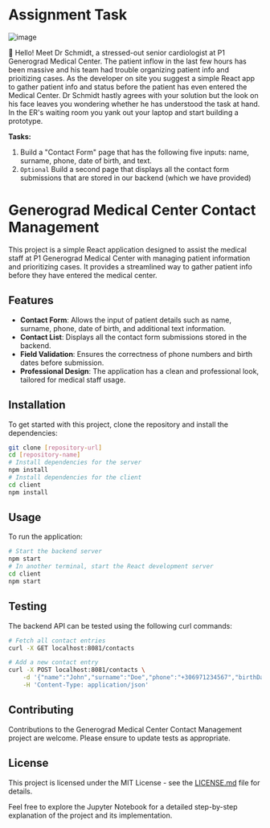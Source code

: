 # Assignment Task

![image](https://user-images.githubusercontent.com/18698923/235904899-cf3d4893-38d5-4ffc-ba9b-32cade454833.png)

👋 Hello! Meet Dr Schmidt, a stressed-out senior cardiologist at P1 Generograd Medical Center. The patient inflow in the last few hours has been massive and his team had trouble organizing patient info and prioitizing cases. As the developer on site you suggest a simple React app to gather patient info and status before the patient has even entered the Medical Center. Dr Schmidt hastly agrees with your solution but the look on his face leaves you wondering whether he has understood the task at hand. In the ER's waiting room you yank out your laptop and start building a prototype.

**Tasks:**

1.  Build a "Contact Form" page that has the following five inputs: name, surname, phone, date of birth, and text.
2.  `Optional` Build a second page that displays all the contact form submissions that are stored in our backend (which we have provided)

# Generograd Medical Center Contact Management

This project is a simple React application designed to assist the medical staff at P1 Generograd Medical Center with managing patient information and prioritizing cases. It provides a streamlined way to gather patient info before they have entered the medical center.

## Features

- **Contact Form**: Allows the input of patient details such as name, surname, phone, date of birth, and additional text information.
- **Contact List**: Displays all the contact form submissions stored in the backend.
- **Field Validation**: Ensures the correctness of phone numbers and birth dates before submission.
- **Professional Design**: The application has a clean and professional look, tailored for medical staff usage.

## Installation

To get started with this project, clone the repository and install the dependencies:

```bash
git clone [repository-url]
cd [repository-name]
# Install dependencies for the server
npm install
# Install dependencies for the client
cd client
npm install
```

## Usage

To run the application:

```bash
# Start the backend server
npm start
# In another terminal, start the React development server
cd client
npm start
```

## Testing

The backend API can be tested using the following curl commands:

```bash
# Fetch all contact entries
curl -X GET localhost:8081/contacts

# Add a new contact entry
curl -X POST localhost:8081/contacts \
    -d '{"name":"John","surname":"Doe","phone":"+306971234567","birthDate":"1990-01-01","text":"Patient information"}' \
    -H 'Content-Type: application/json'
```

## Contributing

Contributions to the Generograd Medical Center Contact Management project are welcome. Please ensure to update tests as appropriate.

## License

This project is licensed under the MIT License - see the [LICENSE.md](LICENSE.md) file for details.

Feel free to explore the Jupyter Notebook for a detailed step-by-step explanation of the project and its implementation.

